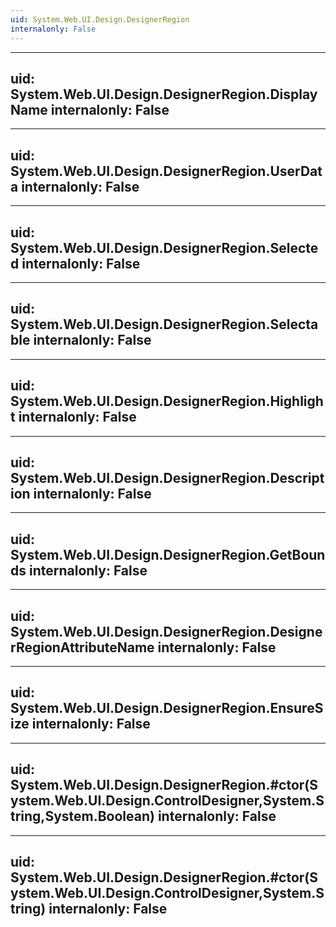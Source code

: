 ```yaml
---
uid: System.Web.UI.Design.DesignerRegion
internalonly: False
---
```


---
uid: System.Web.UI.Design.DesignerRegion.DisplayName
internalonly: False
---

---
uid: System.Web.UI.Design.DesignerRegion.UserData
internalonly: False
---

---
uid: System.Web.UI.Design.DesignerRegion.Selected
internalonly: False
---

---
uid: System.Web.UI.Design.DesignerRegion.Selectable
internalonly: False
---

---
uid: System.Web.UI.Design.DesignerRegion.Highlight
internalonly: False
---

---
uid: System.Web.UI.Design.DesignerRegion.Description
internalonly: False
---

---
uid: System.Web.UI.Design.DesignerRegion.GetBounds
internalonly: False
---

---
uid: System.Web.UI.Design.DesignerRegion.DesignerRegionAttributeName
internalonly: False
---

---
uid: System.Web.UI.Design.DesignerRegion.EnsureSize
internalonly: False
---

---
uid: System.Web.UI.Design.DesignerRegion.#ctor(System.Web.UI.Design.ControlDesigner,System.String,System.Boolean)
internalonly: False
---

---
uid: System.Web.UI.Design.DesignerRegion.#ctor(System.Web.UI.Design.ControlDesigner,System.String)
internalonly: False
---
